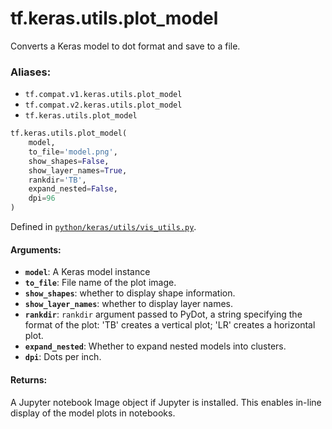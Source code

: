 <div itemscope itemtype="http://developers.google.com/ReferenceObject">
<meta itemprop="name" content="tf.keras.utils.plot_model" />
<meta itemprop="path" content="Stable" />
</div>

# tf.keras.utils.plot_model

Converts a Keras model to dot format and save to a file.

### Aliases:

* `tf.compat.v1.keras.utils.plot_model`
* `tf.compat.v2.keras.utils.plot_model`
* `tf.keras.utils.plot_model`

``` python
tf.keras.utils.plot_model(
    model,
    to_file='model.png',
    show_shapes=False,
    show_layer_names=True,
    rankdir='TB',
    expand_nested=False,
    dpi=96
)
```



Defined in [`python/keras/utils/vis_utils.py`](/code/stable/tensorflow/python/keras/utils/vis_utils.py).

<!-- Placeholder for "Used in" -->


#### Arguments:


* <b>`model`</b>: A Keras model instance
* <b>`to_file`</b>: File name of the plot image.
* <b>`show_shapes`</b>: whether to display shape information.
* <b>`show_layer_names`</b>: whether to display layer names.
* <b>`rankdir`</b>: `rankdir` argument passed to PyDot,
    a string specifying the format of the plot:
    'TB' creates a vertical plot;
    'LR' creates a horizontal plot.
* <b>`expand_nested`</b>: Whether to expand nested models into clusters.
* <b>`dpi`</b>: Dots per inch.


#### Returns:

A Jupyter notebook Image object if Jupyter is installed.
This enables in-line display of the model plots in notebooks.
